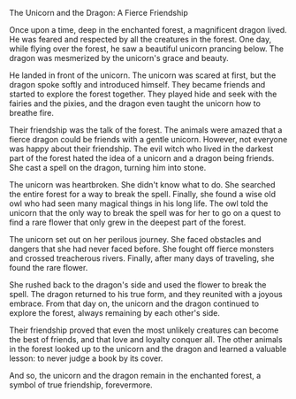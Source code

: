 The Unicorn and the Dragon: A Fierce Friendship

Once upon a time, deep in the enchanted forest, a magnificent dragon lived. He was feared and respected by all the creatures in the forest. One day, while flying over the forest, he saw a beautiful unicorn prancing below. The dragon was mesmerized by the unicorn's grace and beauty.

He landed in front of the unicorn. The unicorn was scared at first, but the dragon spoke softly and introduced himself. They became friends and started to explore the forest together. They played hide and seek with the fairies and the pixies, and the dragon even taught the unicorn how to breathe fire.

Their friendship was the talk of the forest. The animals were amazed that a fierce dragon could be friends with a gentle unicorn. However, not everyone was happy about their friendship. The evil witch who lived in the darkest part of the forest hated the idea of a unicorn and a dragon being friends. She cast a spell on the dragon, turning him into stone.

The unicorn was heartbroken. She didn't know what to do. She searched the entire forest for a way to break the spell. Finally, she found a wise old owl who had seen many magical things in his long life. The owl told the unicorn that the only way to break the spell was for her to go on a quest to find a rare flower that only grew in the deepest part of the forest.

The unicorn set out on her perilous journey. She faced obstacles and dangers that she had never faced before. She fought off fierce monsters and crossed treacherous rivers. Finally, after many days of traveling, she found the rare flower.

She rushed back to the dragon's side and used the flower to break the spell. The dragon returned to his true form, and they reunited with a joyous embrace. From that day on, the unicorn and the dragon continued to explore the forest, always remaining by each other's side.

Their friendship proved that even the most unlikely creatures can become the best of friends, and that love and loyalty conquer all. The other animals in the forest looked up to the unicorn and the dragon and learned a valuable lesson: to never judge a book by its cover.

And so, the unicorn and the dragon remain in the enchanted forest, a symbol of true friendship, forevermore.